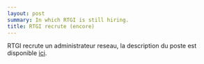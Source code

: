 ```yaml
---
layout: post
summary: In which RTGI is still hiring.
title: RTGI recrute (encore)
---
```


RTGI recrute un administrateur reseau, la description du poste est disponible <a href="http://lumberjaph.net/~franck/stuff/0901_profil_admin_sys.pdf">ici</a>.

